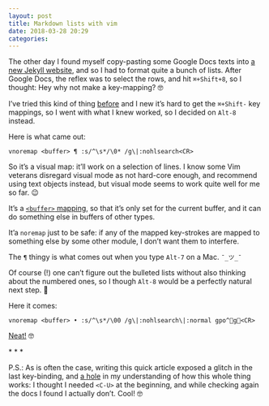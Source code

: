 ```yaml
---
layout: post
title: Markdown lists with vim
date: 2018-03-28 20:29
categories:
---
```


The other day I found myself copy-pasting some Google Docs texts into [a new
Jekyll website](https://educatie.pentru.md), and so I had to format quite
a bunch of lists. After Google Docs, the reflex was to select the rows, and hit
`⌘+Shift+8`, so I thought: Hey why not make a key-mapping? 🤓

I’ve tried this kind of thing
[before](https://github.com/gurdiga/dotfiles/commit/90c0177ef26cebed7a958ce0681089ad1f1423e1)
and I new it’s hard to get the `⌘+Shift-` key mappings, so I went with what I knew
worked, so I decided on `Alt-8` instead.

Here is what came out:

```
vnoremap <buffer> ¶ :s/^\s*/\0* /g\|:nohlsearch<CR>
```

So it’s a visual map: it’ll work on a selection of lines. I know some Vim
veterans disregard visual mode as not hard-core enough, and recommend using text
objects instead, but visual mode seems to work quite well for me so far. 😉

It’s a [`<buffer>`
mapping](http://vimdoc.sourceforge.net/htmldoc/map.html#:map-%3Cbuffer%3E), so
that it’s only set for the current buffer, and it can do something else in
buffers of other types.

It’a `noremap` just to be safe: if any of the mapped key-strokes are mapped to
something else by some other module, I don’t want them to interfere.

The `¶` thingy is what comes out when you type `Alt-7` on a Mac. `¯_ツ_¯`

Of course (!) one can’t figure out the bulleted lists without also thinking
about the numbered ones, so I though `Alt-8` would be a perfectly natural next
step. 🙂

Here it comes:

```
vnoremap <buffer> • :s/^\s*/\00 /g\|:nohlsearch\|:normal gpo^g<CR>
```

[Neat!](https://github.com/gurdiga/dotfiles/commit/eadfa45306d233f269d130c5f0b13d08bbcf5205) 🤓

\* * *

P.S.: As is often the case, writing this quick article exposed a glitch in the
last key-binding, and [a
hole](https://github.com/gurdiga/dotfiles/commit/a79e24e2dbb01337f1cdcb59b58b02110882e659)
in my understanding of how this whole thing works: I thought I needed <span
style="white-space: nowrap">`<C-U>`</span> at the beginning, and while checking
again the docs I found I actually don’t. Cool! 🤓
